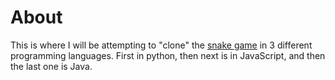 # About

This is where I will be attempting to "clone" the [snake game](<https://en.wikipedia.org/wiki/Snake_(video_game_genre)>) in 3 different programming languages. First in python, then next is in JavaScript, and then the last one is Java.
